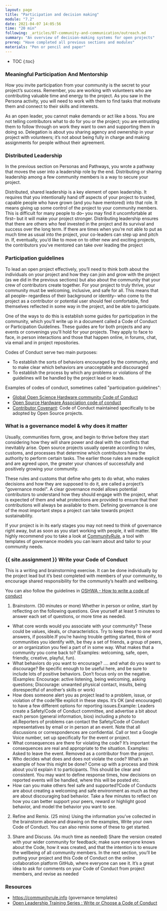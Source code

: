 ```yaml
---
layout: page
title: "Participation and decision making"
module: "7.2"
date: 2021-04-07 14:05:56
time: "20 min"
following: _articles/07-community-and-communication/outreach.md
summary: "An overview of decision-making systems for open projects"
prereq: "Have completed all previous sections and modules"
materials: "Pen or pencil and paper"
---
```


* TOC
{:toc}

### Meaningful Participation And Mentorship

How you invite participation from your community is the secret to your project’s success. Remember, you are working with volunteers who are contributing valuable time and energy to the project. As you saw in the Persona activity, you will need to work with them to find tasks that motivate them and connect to their skills and interests.

As an open leader, you cannot make demands or act like a boss. You are not telling contributors what to do for you or the project; you are entrusting them to follow through on work they want to own and supporting them in doing so. Delegation is about you sharing agency and ownership in your project with volunteers; it’s not about being fully in charge and making assignments for people without their agreement.


### Distributed Leadership

In the previous section on Personas and Pathways, you wrote a pathway that moves the user into a leadership role by the end. Distributing or sharing leadership among a few community members is a way to secure your project.

Distributed, shared leadership is a key element of open leadership. It requires that you intentionally hand off aspects of your project to trusted, capable people who have grown (and you have mentored) into that role. It means giving up some control of the project to your community members. This is difficult for many people to do– you may find it uncomfortable at first– but it will make your project stronger. Distributing leadership ensures that there are others who feel invested in the project and its survival and success over the long term. If there are times when you’re not able to put as much time as usual into the project, your co-leaders can step up and pitch in. If, eventually, you’d like to move on to other new and exciting projects, the contributors you’ve mentored can take over leading the project

### Participation guidelines

To lead an open project effectively, you’ll need to think both about the individuals on your project and how they can join and grow with the project (as we did in the previous sections) but also about the community that your crew of contributors create together. For your project to truly thrive, your community must be welcoming, inclusive, and safe for all. This means that all people– regardless of their background or identity– who come to the project as a contributor or potential user should feel comfortable, find themselves reflected in some way in the project, and be able to participate.

One of the ways to do this is establish some guides for participation in the community, which you’ll write up in a document called a Code of Conduct or Participation Guidelines. These guides are for both projects and any events or convenings you’ll hold for your projects. They apply to face to face, in person interactions and those that happen online, in forums, chat, via email and in project repositories.

Codes of Conduct serve two main purposes:

- To establish the sorts of behaviors encouraged by the community, and to make clear which behaviors are unacceptable and discouraged
- To establish the process by which any problems or violations of the guidelines will be handled by the project lead or leads.

Examples of codes of conduct, sometimes called "participation guidelines":
- [Global Open Science Hardware community Code of Conduct](https://openhardware.science/gosh-2017/gosh-code-of-conduct/)
- [Open Source Hardware Association code of conduct](https://www.oshwa.org/about/file-cabinet/policies/code-of-conduct/)
- [Contributor Covenant](http://contributor-covenant.org/): Code of Conduct maintained specifically to be adopted by Open Source projects.


### What is a governance model & why does it matter
Usually, communities form, grow, and begin to thrive before they start considering how they will share power and deal with the conflicts that inevitably arise. Open source projects usually operate according to rules, customs, and processes that determine which contributors have the authority to perform certain tasks. The earlier those rules are made explicit and are agreed upon, the greater your chances of successfully and positively growing your community.

These rules and customs that define who gets to do what, who makes decisions and how they are supposed to do it, are called a project’s "governance model". A clear governance model allows potential contributors to understand how they should engage with the project, what is expected of them and what protections are provided to ensure that their contributions will always be available to them. Defining governance is one of the most important steps a project can take towards project sustainability.

If your project is in its early stages you may not need to think of governance right away, but as soon as you start working with people, it will matter. We highly recommend you to take a look at [CommunityRule](https://communityrule.info/), a tool with templates of governance models you can learn about and tailor to your community needs.


### {{ site.assignment }} Write your Code of Conduct
This is a writing and brainstorming exercise. It can be done individually by the project lead but it’s best completed with members of your community, to encourage shared responsibility for the community’s health and wellbeing.

You can also follow the guidelines in [OSHWA - How to write a code of conduct](https://www.oshwa.org/how-to-write-a-code-of-conduct/)

1. Brainstorm. (30 minutes or more) Whether in person or online, start by reflecting on the following questions. Give yourself at least 5 minutes to answer each set of questions, or more time as needed.

- What core words would you associate with your community? These could be values, ideals, or characteristics. Try to keep these to one word answers, if possible.If you’re having trouble getting started, think of communities you identify with, be they a set of friends, a group of peers, or an organization you feel a part of in some way. What makes that a community you come back to? (Examples: welcoming, safe, open, friendly, creative, playful, fun).
- What behaviors do you want to encourage? …. and what do you want to discourage? Be specific enough to be useful here, and be sure to include lots of positive behaviors. Don’t focus only on the negative.(Examples: Encourage: active listening, being welcoming, asking questions; Discourage: unwanted physical contact, insults, being disrespectful of another’s skills or work)
- How does someone alert you as project lead to a problem, issue, or violation of the code?Be explicit in these steps. It’s OK (and encouraged) to have a few different options for reporting issues.Example: Leaders create a Safety/Code of Conduct committee, and advertise a bit about each person (general information, bios) including a photo to all.Reporters of problems can contact the Safety/Code of Conduct representatives by email or in person at an event. Note that all discussions or correspondences are confidential. Call or text a Google Voice number, set up specifically for the event or project.
- What consequences are there for violating the code? It’s important the consequences are real and appropriate to the situation. Examples: Asked to leave the event. Removed as a contributor from the project.
- Who decides what does and does not violate the code? What’s an example of how this might be done? Come up with a process and think about you’d explain it to participants. This should be clear and consistent. You may want to define response times, how decisions on reported events will be handled, where this will be posted etc.
- How can you make others feel safe and supported?Code of Conducts are about creating a welcoming and safe environment as much as they are about discouraging bad behavior. Take a few minutes to reflect on how you can better support your peers, reward or highlight good behavior, and model the behavior you want to see.

2. Refine and Remix. (25 mins) Using the information you’ve collected in the brainstorm above and drawing on the examples, Write your own Code of Conduct. You can also remix some of these to get started.

3. Share and Discuss. (As much time as needed) Share the version created with your wider community for feedback; make sure everyone knows about the Code, how it was created, and that the intention is to ensure the wellbeing of all community members. In the next section, you’ll be putting your project and this Code of Conduct on the online collaboration platform GitHub, where everyone can see it. It’s a great idea to ask for comments on your Code of Conduct from project members, and revise as needed

### Resources
- https://communityrule.info (governance templates)
- [Open Leadership Training Series : Write or Choose a Code of Conduct](https://mozilla.github.io/open-leadership-training-series/articles/building-communities-of-contributors/write-a-code-of-conduct/)
